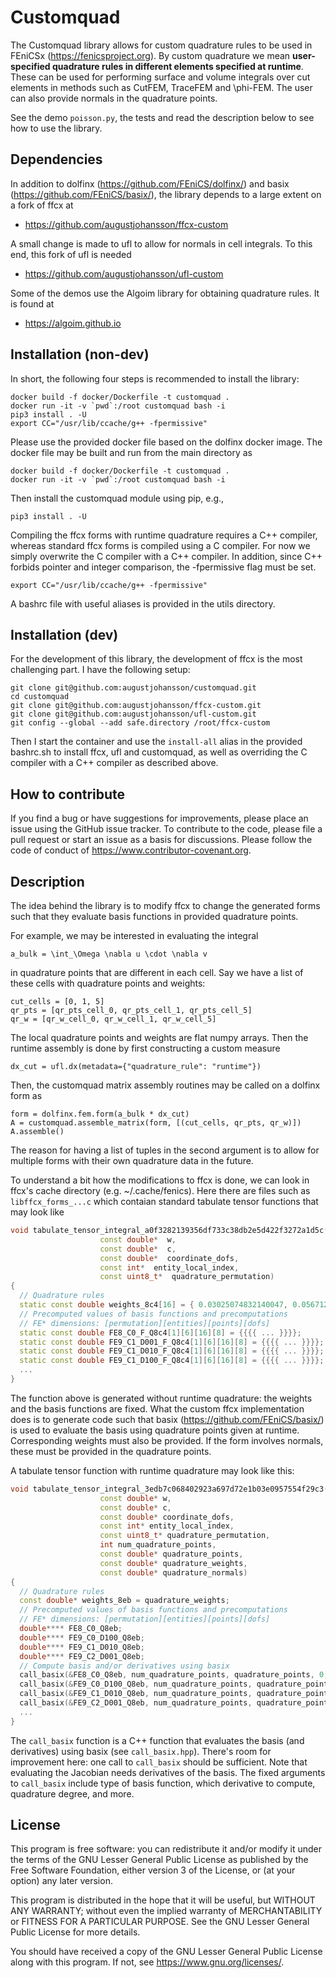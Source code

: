 # Customquad

The Customquad library allows for custom quadrature rules to be used
in FEniCSx (https://fenicsproject.org). By custom quadrature we mean
**user-specified quadrature rules in different elements specified at
runtime**. These can be used for performing surface and volume integrals
over cut elements in methods such as CutFEM, TraceFEM and
\phi-FEM. The user can also provide normals in the quadrature
points.

See the demo `poisson.py`, the tests and read the description below to
see how to use the library.

## Dependencies

In addition to dolfinx (https://github.com/FEniCS/dolfinx/) and basix
(https://github.com/FEniCS/basix/), the library depends to a large
extent on a fork of ffcx at
- https://github.com/augustjohansson/ffcx-custom

A small change is made to ufl to allow for normals in cell
integrals. To this end, this fork of ufl is needed
- https://github.com/augustjohansson/ufl-custom

Some of the demos use the Algoim library for obtaining quadrature
rules. It is found at
- https://algoim.github.io

## Installation (non-dev)

In short, the following four steps is recommended to install the
library:
```
docker build -f docker/Dockerfile -t customquad .
docker run -it -v `pwd`:/root customquad bash -i
pip3 install . -U
export CC="/usr/lib/ccache/g++ -fpermissive"
```

Please use the provided docker file based on the dolfinx docker
image. The docker file may be built and run from the main directory as
```
docker build -f docker/Dockerfile -t customquad .
docker run -it -v `pwd`:/root customquad bash -i
```
Then install the customquad module using pip, e.g.,
```
pip3 install . -U
```
Compiling the ffcx forms with runtime quadrature requires a C++
compiler, whereas standard ffcx forms is compiled using a C
compiler. For now we simply overwrite the C compiler with a C++
compiler. In addition, since C++ forbids pointer and integer
comparison, the -fpermissive flag must be set.
```
export CC="/usr/lib/ccache/g++ -fpermissive"
```
A bashrc file with useful aliases is provided in the utils directory.

## Installation (dev)

For the development of this library, the development of ffcx is the
most challenging part. I have the following setup:
```
git clone git@github.com:augustjohansson/customquad.git
cd customquad
git clone git@github.com:augustjohansson/ffcx-custom.git
git clone git@github.com:augustjohansson/ufl-custom.git
git config --global --add safe.directory /root/ffcx-custom
```
Then I start the container and use the `install-all` alias in the
provided bashrc.sh to install ffcx, ufl and customquad, as well as
overriding the C compiler with a C++ compiler as described above.

## How to contribute

If you find a bug or have suggestions for improvements, please place
an issue using the GitHub issue tracker. To contribute to the code,
please file a pull request or start an issue as a basis for
discussions. Please follow the code of conduct of
https://www.contributor-covenant.org.

## Description

The idea behind the library is to modify ffcx to change the generated
forms such that they evaluate basis functions in provided quadrature
points.

For example, we may be interested in evaluating the integral
```
a_bulk = \int_\Omega \nabla u \cdot \nabla v
````
in quadrature points that are different in each cell. Say we have a
list of these cells with quadrature points and weights:

```
cut_cells = [0, 1, 5]
qr_pts = [qr_pts_cell_0, qr_pts_cell_1, qr_pts_cell_5]
qr_w = [qr_w_cell_0, qr_w_cell_1, qr_w_cell_5]
```

The local quadrature points and weights are flat numpy arrays. Then
the runtime assembly is done by first constructing a custom measure
```
dx_cut = ufl.dx(metadata={"quadrature_rule": "runtime"})
```
Then, the customquad matrix assembly routines may be called on a
dolfinx form as
```
form = dolfinx.fem.form(a_bulk * dx_cut)
A = customquad.assemble_matrix(form, [(cut_cells, qr_pts, qr_w)])
A.assemble()
```
The reason for having a list of tuples in the second argument is to
allow for multiple forms with their own quadrature data in the future.

To understand a bit how the modifications to ffcx is done, we can look
in ffcx's cache directory (e.g. ~/.cache/fenics). Here there are files
such as `libffcx_forms_...c` which contaian standard tabulate tensor
functions that may look like
```cpp
void tabulate_tensor_integral_a0f3282139356df733c38db2e5d422f3272a1d5c(double*  A,
				    const double*  w,
				    const double*  c,
				    const double*  coordinate_dofs,
				    const int*  entity_local_index,
				    const uint8_t*  quadrature_permutation)
{
  // Quadrature rules
  static const double weights_8c4[16] = { 0.03025074832140047, 0.05671296296296294, 0.05671296296296292, 0.03025074832140047, 0.05671296296296294, 0.1063233257526736, 0.1063233257526736, 0.05671296296296294, 0.05671296296296292, 0.1063233257526736, 0.1063233257526735, 0.05671296296296292, 0.03025074832140047, 0.05671296296296294, 0.05671296296296292, 0.03025074832140047 };
  // Precomputed values of basis functions and precomputations
  // FE* dimensions: [permutation][entities][points][dofs]
  static const double FE8_C0_F_Q8c4[1][6][16][8] = {{{{ ... }}}};
  static const double FE9_C1_D001_F_Q8c4[1][6][16][8] = {{{{ ... }}}};
  static const double FE9_C1_D010_F_Q8c4[1][6][16][8] = {{{{ ... }}}};
  static const double FE9_C1_D100_F_Q8c4[1][6][16][8] = {{{{ ... }}}};
  ...
}
```
The function above is generated without runtime quadrature: the
weights and the basis functions are fixed. What the custom ffcx
implementation does is to generate code such that basix
(https://github.com/FEniCS/basix/) is used to evaluate the basis using
quadrature points given at runtime. Corresponding weights must also be
provided. If the form involves normals, these must be provided in the
quadrature points.

A tabulate tensor function with runtime quadrature may look like this:
```cpp
void tabulate_tensor_integral_3edb7c068402923a697d72e1b03e0957554f29c3(double* A,
				    const double* w,
				    const double* c,
				    const double* coordinate_dofs,
				    const int* entity_local_index,
				    const uint8_t* quadrature_permutation,
				    int num_quadrature_points,
				    const double* quadrature_points,
				    const double* quadrature_weights,
				    const double* quadrature_normals)
{
  // Quadrature rules
  const double* weights_8eb = quadrature_weights;
  // Precomputed values of basis functions and precomputations
  // FE* dimensions: [permutation][entities][points][dofs]
  double**** FE8_C0_Q8eb;
  double**** FE9_C0_D100_Q8eb;
  double**** FE9_C1_D010_Q8eb;
  double**** FE9_C2_D001_Q8eb;
  // Compute basis and/or derivatives using basix
  call_basix(&FE8_C0_Q8eb, num_quadrature_points, quadrature_points, 0, 1, 5, 1, 0, 3);
  call_basix(&FE9_C0_D100_Q8eb, num_quadrature_points, quadrature_points, 1, 1, 5, 1, 0, 3);
  call_basix(&FE9_C1_D010_Q8eb, num_quadrature_points, quadrature_points, 2, 1, 5, 1, 0, 3);
  call_basix(&FE9_C2_D001_Q8eb, num_quadrature_points, quadrature_points, 3, 1, 5, 1, 0, 3);
  ...
}
```
The `call_basix` function is a C++ function that evaluates the basis
(and derivatives) using basix (see `call_basix.hpp`). There's room for
improvement here: one call to `call_basix` should be sufficient. Note
that evaluating the Jacobian needs derivatives of the basis. The fixed
arguments to `call_basix` include type of basis function, which
derivative to compute, quadrature degree, and more.

## License

This program is free software: you can redistribute it and/or modify
it under the terms of the GNU Lesser General Public License as published by
the Free Software Foundation, either version 3 of the License, or
(at your option) any later version.

This program is distributed in the hope that it will be useful,
but WITHOUT ANY WARRANTY; without even the implied warranty of
MERCHANTABILITY or FITNESS FOR A PARTICULAR PURPOSE. See the
GNU Lesser General Public License for more details.

You should have received a copy of the GNU Lesser General Public License
along with this program. If not, see <https://www.gnu.org/licenses/>.
